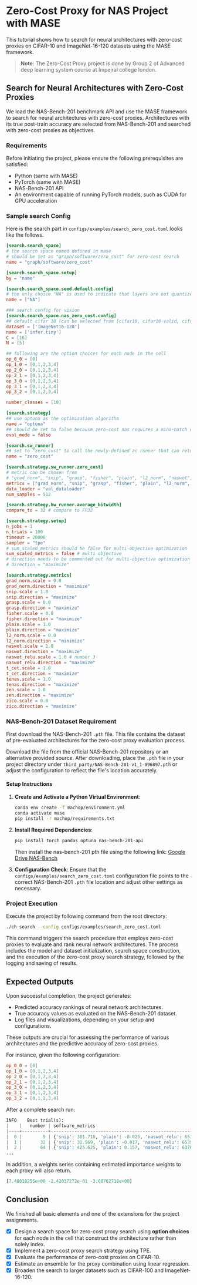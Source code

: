 # Zero-Cost Proxy for NAS Project with MASE

This tutorial shows how to search for neural architectures with zero-cost proxies on CIFAR-10 and ImageNet-16-120 datasets using the MASE framework.

> **Note**: The Zero-Cost Proxy project is done by Group 2 of Advanced deep learning system course at Impeiral college london.



## Search for Neural Architectures with Zero-Cost Proxies
We load the NAS-Bench-201 benchmark API and use the MASE framework to search for neural architectures with zero-cost proxies. Architectures with its true post-train accuracy are selected from NAS-Bench-201 and searched with zero-cost proxies as objectives.

### Requirements

Before initiating the project, please ensure the following prerequisites are satisfied:

- Python (same with MASE)
- PyTorch (same with MASE)
- NAS-Bench-201 API
- An environment capable of running PyTorch models, such as CUDA for GPU acceleration

### Sample search Config
Here is the search part in `configs/examples/search_zero_cost.toml` looks like the follows.

```toml
[search.search_space]
# the search space named defined in mase
# should be set as "graph/software/zero_cost" for zero-cost search
name = "graph/software/zero_cost"

[search.search_space.setup]
by = "name"

[search.search_space.seed.default.config]
# the only choice "NA" is used to indicate that layers are not quantized by default
name = ["NA"]

### search config for vision
[search.search_space.nas_zero_cost.config]
## default cifar 10 (can be selected from [cifar10, cifar10-valid, cifar100, ImageNet16-120])
dataset = ['ImageNet16-120'] 
name = ['infer.tiny']
C = [16]
N = [5]

## following are the option choices for each node in the cell
op_0_0 = [0]
op_1_0 = [0,1,2,3,4]
op_2_0 = [0,1,2,3,4]
op_2_1 = [0,1,2,3,4]
op_3_0 = [0,1,2,3,4]
op_3_1 = [0,1,2,3,4]
op_3_2 = [0,1,2,3,4]

number_classes = [10]

[search.strategy]
## use optuna as the optimization algorithm
name = "optuna"
## should be set to false because zero-cost nas requires a mini-batch of training
eval_mode = false

[search.sw_runner]
## set to "zero_cost" to call the newly-defined zc runner that can return both the zero-cost proxies and the true accuracy values
name = "zero_cost"

[search.strategy.sw_runner.zero_cost]
# metric can be chosen from 
# "grad_norm", "snip", "grasp", "fisher", "plain", "l2_norm", "naswot", "naswot_relu", "tenas", "zico"
metrics = ["grad_norm", "snip", "grasp", "fisher", "plain", "l2_norm", "naswot", "naswot_relu", "tenas", "zico"]
data_loader = "val_dataloader"
num_samples = 512

[search.strategy.hw_runner.average_bitwidth]
compare_to = 32 # compare to FP32

[search.strategy.setup]
n_jobs = 1
n_trials = 100
timeout = 20000
sampler = "tpe"
# sum_scaled_metrics should be false for multi-objective optimization
sum_scaled_metrics = false # multi objective
# direction needs to be commented out for multi-objective optimization
# direction = "maximize"

[search.strategy.metrics]
grad_norm.scale = 0.0
grad_norm.direction = "maximize"
snip.scale = 1.0
snip.direction = "maximize"
grasp.scale = 0.0
grasp.direction = "maximize"
fisher.scale = 0.0
fisher.direction = "maximize"
plain.scale = 1.0
plain.direction = "maximize"
l2_norm.scale = 0.0
l2_norm.direction = "minimize"
naswot.scale = 1.0
naswot.direction = "maximize"
naswot_relu.scale = 1.0 # number 3
naswot_relu.direction = "maximize"
t_cet.scale = 1.0
t_cet.direction = "maximize"
tenas.scale = 1.0
tenas.direction = "maximize"
zen.scale = 1.0
zen.direction = "maximize"
zico.scale = 0.0
zico.direction = "maximize"
```
### NAS-Bench-201 Dataset Requirement

First download the NAS-Bench-201 `.pth` file. This file contains the dataset of pre-evaluated architectures for the zero-cost proxy evaluation process.

Download the file from the official NAS-Bench-201 repository or an alternative provided source. After downloading, place the `.pth` file in your project directory under `third_party/NAS-Bench-201-v1_1-096897.pth` or adjust the configuration to reflect the file's location accurately.

#### Setup Instructions

1. **Create and Activate a Python Virtual Environment**:

   ```bash
   conda env create -f machop/environment.yml
   conda activate mase
   pip install -r machop/requirements.txt
   ```
2. **Install Required Dependencies**:

   ```bash
   pip install torch pandas optuna nas-bench-201-api
   ```

   Then install the nas-bench-201 pth file using the following link:
   [Google Drive NAS-Bench](https://drive.google.com/file/d/16Y0UwGisiouVRxW-W5hEtbxmcHw_0hF_/view?usp=sharing)
3. **Configuration Check**: Ensure that the `configs/examples/search_zero_cost.toml` configuration file points to the correct NAS-Bench-201 `.pth` file location and adjust other settings as necessary.

### Project Execution

Execute the project by following command from the root directory:

```bash
./ch search --config configs/examples/search_zero_cost.toml
```

This command triggers the search procedure that employs zero-cost proxies to evaluate and rank neural network architectures. The process includes the model and dataset initialization, search space construction, and the execution of the zero-cost proxy search strategy, followed by the logging and saving of results.

## Expected Outputs

Upon successful completion, the project generates:

- Predicted accuracy rankings of neural network architectures.
- True accuracy values as evaluated on the NAS-Bench-201 dataset.
- Log files and visualizations, depending on your setup and configurations.

These outputs are crucial for assessing the performance of various architectures and the predictive accuracy of zero-cost proxies.

For instance, given the following configuration:

```toml
op_0_0 = [0]
op_1_0 = [0,1,2,3,4]
op_2_0 = [0,1,2,3,4]
op_2_1 = [0,1,2,3,4]
op_3_0 = [0,1,2,3,4]
op_3_1 = [0,1,2,3,4]
op_3_2 = [0,1,2,3,4]
```

After a complete search run:

```python
INFO    Best trial(s):
|    |   number | software_metrics                                            | scaled_metrics                                              | nasbench_data_metrics                                                                                                                                                                            |
|----+----------+-------------------------------------------------------------+-------------------------------------------------------------+--------------------------------------------------------------------------------------------------------------------------------------------------------------------------------------------------|
|  0 |        9 | {'snip': 301.718, 'plain': -0.025, 'naswot_relu': 6513.572} | {'naswot_relu': 6513.572, 'plain': -0.025, 'snip': 301.718} | {'train-loss': 0.362, 'train-accuracy': 87.7, 'train-per-time': 32.842, 'train-all-time': 394.101, 'test-loss': 0.443, 'test-accuracy': 85.11, 'test-per-time': 1.93, 'test-all-time': 23.163}   |
|  1 |       32 | {'snip': 31.569, 'plain': -0.017, 'naswot_relu': 6539.923}  | {'naswot_relu': 6539.923, 'plain': -0.017, 'snip': 31.569}  | {'train-loss': 0.221, 'train-accuracy': 92.494, 'train-per-time': 28.797, 'train-all-time': 345.57, 'test-loss': 0.344, 'test-accuracy': 88.79, 'test-per-time': 1.818, 'test-all-time': 21.821} |
|  2 |       64 | {'snip': 425.625, 'plain': 0.157, 'naswot_relu': 6376.482}  | {'naswot_relu': 6376.482, 'plain': 0.157, 'snip': 425.625}  | {'train-loss': 0.673, 'train-accuracy': 76.336, 'train-per-time': 27.916, 'train-all-time': 334.993, 'test-loss': 0.723, 'test-accuracy': 74.53, 'test-per-time': 1.73, 'test-all-time': 20.766} |
...
```

In addition, a weights series containing estimated importance weights to each proxy will also return.

```python
[7.48018255e+00 -2.42037272e-01 -3.68762718e+00]
```

## Conclusion

We finished all basic elements and one of the extensions for the project assignments.
- [x] Design a search space for zero-cost proxy search using **option choices** for each node in the cell that construct the architecture rather than solely index.
- [x] Implement a zero-cost proxy search strategy using TPE.
- [x] Evaluate the performance of zero-cost proxies on CIFAR-10.
- [x] Estimate an ensemble for the proxy combination using linear regression.
- [x] Broaden the search to larger datasets such as CIFAR-100 and ImageNet-16-120.

<!-- The explanation documentation is under the `machop/sphinx_docs/source/modules/documentation/tutorials/actions/search` directory. -->